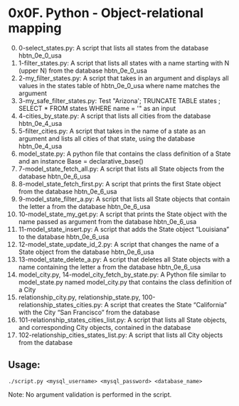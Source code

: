 # 0x0F. Python - Object-relational mapping

0. 0-select_states.py: A script that lists all states from the database hbtn_0e_0_usa
1. 1-filter_states.py: A script that lists all states with a name starting with N (upper N) from the database hbtn_0e_0_usa
2. 2-my_filter_states.py: A script that takes in an argument and displays all values in the states table of hbtn_0e_0_usa where name matches the argument
3. 3-my_safe_filter_states.py: Test "Arizona'; TRUNCATE TABLE states ; SELECT * FROM states WHERE name = '" as an input
4. 4-cities_by_state.py: A script that lists all cities from the database hbtn_0e_4_usa
5. 5-filter_cities.py: A script that takes in the name of a state as an argument and lists all cities of that state, using the database hbtn_0e_4_usa
6. model_state.py: A python file that contains the class definition of a State and an instance Base = declarative_base()
7. 7-model_state_fetch_all.py: A script that lists all State objects from the database hbtn_0e_6_usa
8. 8-model_state_fetch_first.py: A script that prints the first State object from the database hbtn_0e_6_usa
9. 9-model_state_filter_a.py: A script that lists all State objects that contain the letter a from the database hbtn_0e_6_usa
10. 10-model_state_my_get.py: A script that prints the State object with the name passed as argument from the database hbtn_0e_6_usa
11. 11-model_state_insert.py: A script that adds the State object “Louisiana” to the database hbtn_0e_6_usa
12. 12-model_state_update_id_2.py: A script that changes the name of a State object from the database hbtn_0e_6_usa
13. 13-model_state_delete_a.py: A script that deletes all State objects with a name containing the letter a from the database hbtn_0e_6_usa
14. model_city.py, 14-model_city_fetch_by_state.py: A Python file similar to model_state.py named model_city.py that contains the class definition of a City
15. relationship_city.py, relationship_state.py, 100-relationship_states_cities.py: A script that creates the State “California” with the City “San Francisco” from the database
16. 101-relationship_states_cities_list.py: A script that lists all State objects, and corresponding City objects, contained in the database
17. 102-relationship_cities_states_list.py: A script that lists all City objects from the database

## Usage:

    ./script.py <mysql_username> <mysql_password> <database_name>  

Note: No argument validation is performed in the script.